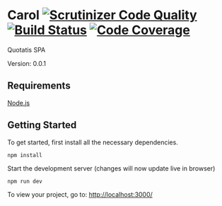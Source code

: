 # Carol [![Scrutinizer Code Quality](https://scrutinizer-ci.com/g/Quotatis/core-front/badges/quality-score.png?b=master&s=28b09a2345e41c0315bca2a4e82e3007f5facaca)](https://scrutinizer-ci.com/g/Quotatis/core-front/?branch=master) [![Build Status](https://scrutinizer-ci.com/g/Quotatis/core-front/badges/build.png?b=master&s=8527b34eac5ae9b00406ea33c6f535e1aeb02ae2)](https://scrutinizer-ci.com/g/Quotatis/core-front/build-status/master) [![Code Coverage](https://scrutinizer-ci.com/g/Quotatis/core-front/badges/coverage.png?b=master&s=74298ba0bf2e39a5b2b732c359bafc48c2617bb7)](https://scrutinizer-ci.com/g/Quotatis/core-front/?branch=master)

Quotatis SPA

Version: 0.0.1

## Requirements
[Node.js](https://nodejs.org/)

## Getting Started

To get started, first install all the necessary dependencies.
```
npm install
```

Start the development server (changes will now update live in browser)
```
npm run dev
```

To view your project, go to: [http://localhost:3000/](http://localhost:3000/)
